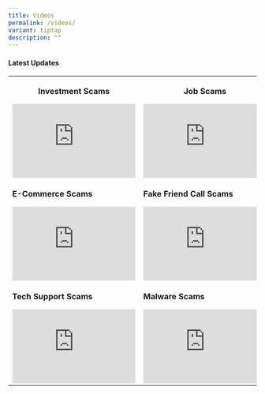 ```yaml
---
title: Videos
permalink: /videos/
variant: tiptap
description: ""
---
```

<h4><strong>Latest Updates</strong></h4>
<table style="minWidth: 75px">
<colgroup>
<col>
<col>
<col>
</colgroup>
<tbody>
<tr>
<th rowspan="1" colspan="1">
<p><strong>Investment Scams</strong>
</p>
<div class="iframe-wrapper">
<iframe width="250" allowfullscreen="true" frameborder="0" src="https://www.youtube.com/embed/8rIsm809gmA"></iframe>
</div>
</th>
<th rowspan="1" colspan="1">
<p><strong>Job Scams</strong>
</p>
<div class="iframe-wrapper">
<iframe width="250" allowfullscreen="true" frameborder="0" src="https://www.youtube.com/embed/vCkRkup2NUw"></iframe>
</div>
</th>
<th rowspan="1" colspan="1">
<p><strong>Impersonation Scams</strong>
</p>
<div class="iframe-wrapper">
<iframe width="250" allowfullscreen="true" frameborder="0" src="https://www.youtube.com/embed/VOVsUXBxXNY"></iframe>
</div>
</th>
</tr>
<tr>
<td rowspan="1" colspan="1">
<p><strong>E-Commerce Scams</strong>
</p>
<div class="iframe-wrapper">
<iframe width="250" allowfullscreen="true" frameborder="0" src="https://www.youtube.com/embed/lPmPEFw9E-4"></iframe>
</div>
</td>
<td rowspan="1" colspan="1">
<p><strong>Fake Friend Call Scams</strong>
</p>
<div class="iframe-wrapper">
<iframe width="250" allowfullscreen="true" frameborder="0" src="https://www.youtube.com/embed/tVgveYaj2pI"></iframe>
</div>
</td>
<td rowspan="1" colspan="1">
<p><strong>Phishing Scams</strong>
</p>
<div class="iframe-wrapper">
<iframe width="250" allowfullscreen="true" frameborder="0" src="https://www.youtube.com/embed/hNOWDEoXAYs"></iframe>
</div>
</td>
</tr>
<tr>
<td rowspan="1" colspan="1">
<p><strong>Tech Support Scams</strong>
</p>
<div class="iframe-wrapper">
<iframe width="250" allowfullscreen="true" frameborder="0" src="https://www.youtube.com/embed/HDaHv_bgxS8"></iframe>
</div>
</td>
<td rowspan="1" colspan="1">
<p><strong>Malware Scams</strong>
</p>
<div class="iframe-wrapper">
<iframe width="250" allowfullscreen="true" frameborder="0" src="https://www.youtube.com/embed/Pdk3yEcs7FM"></iframe>
</div>
</td>
<td rowspan="1" colspan="1">
<p><strong>Money Mule</strong>
</p>
<div class="iframe-wrapper">
<iframe width="250" allowfullscreen="true" frameborder="0" src="https://www.youtube.com/embed/yA72z-zZHNY"></iframe>
</div>
</td>
</tr>
</tbody>
</table>
<p></p>